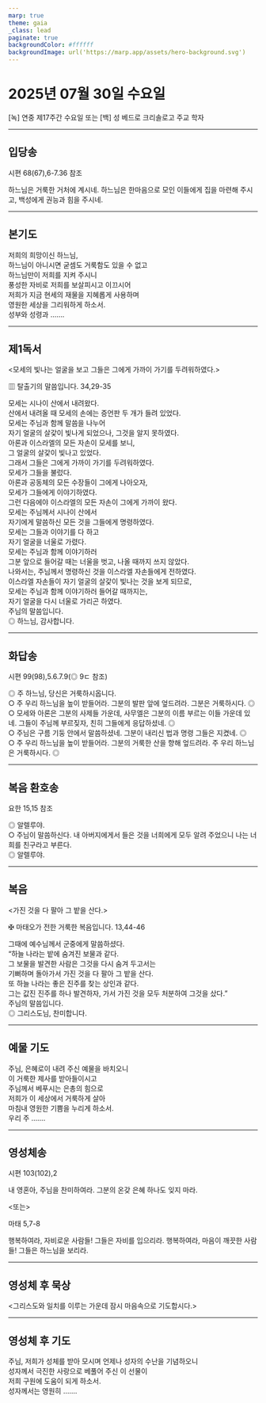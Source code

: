 ```yaml
---
marp: true
theme: gaia
_class: lead
paginate: true
backgroundColor: #ffffff
backgroundImage: url('https://marp.app/assets/hero-background.svg')
---
```


# 2025년 07월 30일 수요일

[녹] 연중 제17주간 수요일 또는 [백] 성 베드로 크리솔로고 주교 학자  




---

## 입당송

시편 68(67),6-7.36 참조

하느님은 거룩한 거처에 계시네. 하느님은 한마음으로 모인 이들에게 집을 마련해 주시고, 백성에게 권능과 힘을 주시네.  
  


---

## 본기도

저희의 희망이신 하느님,  
하느님이 아니시면 굳셈도 거룩함도 있을 수 없고  
하느님만이 저희를 지켜 주시니  
풍성한 자비로 저희를 보살피시고 이끄시어  
저희가 지금 현세의 재물을 지혜롭게 사용하며  
영원한 세상을 그리워하게 하소서.  
성부와 성령과 …….  
  


---

## 제1독서

<모세의 빛나는 얼굴을 보고 그들은 그에게 가까이 가기를 두려워하였다.>

▥ 탈출기의 말씀입니다. 34,29-35

모세는 시나이 산에서 내려왔다.  
산에서 내려올 때 모세의 손에는 증언판 두 개가 들려 있었다.  
모세는 주님과 함께 말씀을 나누어  
자기 얼굴의 살갗이 빛나게 되었으나, 그것을 알지 못하였다.  
아론과 이스라엘의 모든 자손이 모세를 보니,  
그 얼굴의 살갗이 빛나고 있었다.  
그래서 그들은 그에게 가까이 가기를 두려워하였다.  
모세가 그들을 불렀다.  
아론과 공동체의 모든 수장들이 그에게 나아오자,  
모세가 그들에게 이야기하였다.  
그런 다음에야 이스라엘의 모든 자손이 그에게 가까이 왔다.  
모세는 주님께서 시나이 산에서  
자기에게 말씀하신 모든 것을 그들에게 명령하였다.  
모세는 그들과 이야기를 다 하고  
자기 얼굴을 너울로 가렸다.  
모세는 주님과 함께 이야기하러  
그분 앞으로 들어갈 때는 너울을 벗고, 나올 때까지 쓰지 않았다.  
나와서는, 주님께서 명령하신 것을 이스라엘 자손들에게 전하였다.  
이스라엘 자손들이 자기 얼굴의 살갗이 빛나는 것을 보게 되므로,  
모세는 주님과 함께 이야기하러 들어갈 때까지는,  
자기 얼굴을 다시 너울로 가리곤 하였다.  
주님의 말씀입니다.  
◎ 하느님, 감사합니다.  
  


---

## 화답송

시편 99(98),5.6.7.9(◎ 9ㄷ 참조)

◎ 주 하느님, 당신은 거룩하시옵니다.  
○ 주 우리 하느님을 높이 받들어라. 그분의 발판 앞에 엎드려라. 그분은 거룩하시다. ◎  
○ 모세와 아론은 그분의 사제들 가운데, 사무엘은 그분의 이름 부르는 이들 가운데 있네. 그들이 주님께 부르짖자, 친히 그들에게 응답하셨네. ◎  
○ 주님은 구름 기둥 안에서 말씀하셨네. 그분이 내리신 법과 명령 그들은 지켰네. ◎  
○ 주 우리 하느님을 높이 받들어라. 그분의 거룩한 산을 향해 엎드려라. 주 우리 하느님은 거룩하시다. ◎  
  


---

## 복음 환호송

요한 15,15 참조

◎ 알렐루야.  
○ 주님이 말씀하신다. 내 아버지에게서 들은 것을 너희에게 모두 알려 주었으니 나는 너희를 친구라고 부른다.  
◎ 알렐루야.  
  


---

## 복음

<가진 것을 다 팔아 그 밭을 산다.>

✠ 마태오가 전한 거룩한 복음입니다. 13,44-46

그때에 예수님께서 군중에게 말씀하셨다.  
“하늘 나라는 밭에 숨겨진 보물과 같다.  
그 보물을 발견한 사람은 그것을 다시 숨겨 두고서는  
기뻐하며 돌아가서 가진 것을 다 팔아 그 밭을 산다.  
또 하늘 나라는 좋은 진주를 찾는 상인과 같다.  
그는 값진 진주를 하나 발견하자, 가서 가진 것을 모두 처분하여 그것을 샀다.”  
주님의 말씀입니다.  
◎ 그리스도님, 찬미합니다.  
  


---

## 예물 기도

주님, 은혜로이 내려 주신 예물을 바치오니  
이 거룩한 제사를 받아들이시고  
주님께서 베푸시는 은총의 힘으로  
저희가 이 세상에서 거룩하게 살아  
마침내 영원한 기쁨을 누리게 하소서.  
우리 주 …….  
  


---

## 영성체송

시편 103(102),2

내 영혼아, 주님을 찬미하여라. 그분의 온갖 은혜 하나도 잊지 마라.  
  
<또는>  
  
마태 5,7-8  
  
행복하여라, 자비로운 사람들! 그들은 자비를 입으리라. 행복하여라, 마음이 깨끗한 사람들! 그들은 하느님을 보리라.  


---

## 영성체 후 묵상

<그리스도와 일치를 이루는 가운데 잠시 마음속으로 기도합시다.>  


---

## 영성체 후 기도

주님, 저희가 성체를 받아 모시며 언제나 성자의 수난을 기념하오니  
성자께서 극진한 사랑으로 베풀어 주신 이 선물이  
저희 구원에 도움이 되게 하소서.  
성자께서는 영원히 …….